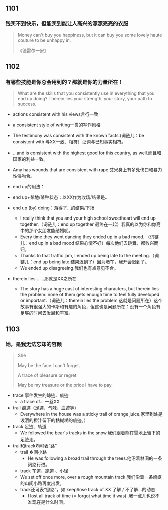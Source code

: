 ## 1101
### 钱买不到快乐，但能买到能让人高兴的漂漂亮亮的衣服
> Money can't buy you happiness, but it can buy you some lovely haute couture to be unhappy in.
> 
> 《德雷尔一家》


## 1102
### 有哪些技能是你总会用到的？那就是你的力量所在！
> What are the skills that you consistently use in everything that you end up doing? Therein lies your strength, your story, your path to success.

- actions consistent with his views言行一致
- a consistent style of writing一贯的写作风格
- The testimony was consistent with the known facts.(词链儿：be consistent with 与XX一致、相符）证词与已知事实相符。
- ...and is consistent with the highest good for this country, as well.而且和国家的利益一致。
- Amy has wounds that are consistent with rape.艾米身上有多处伤口和暴力性侵吻合。


- end up的用法：
-  end up+某地/某种状态：以XX作为收场/结果是..
-  end up (by) doing：落得了...的结果/下场
   - I really think that you and your high school sweetheart will end up together.（词链儿：end up together 最终在一起）我真的以为你和你高中的那个女朋友能结婚呢。
   - Every time they went dancing they ended up in a bad mood. （词链儿：end up in a bad mood 结果心情不好）每次他们去跳舞，都败兴而归。
   - Thanks to that traffic jam, I ended up being late to the meeting.（词链儿：end up being late 结果迟到了）因为堵车，我开会迟到了。
   - We ended up disagreeing.我们也有点意见不合。
- therein lies... ...那就是XX之所在
  - The story has a huge cast of interesting characters, but therein lies the problem: none of them gets enough time to feel fully developed or important.（词链儿：therein lies the problem 这就是问题所在）这个故事有很强大的卡斯和有趣的角色，但这也是问题所在：没有一个角色有足够的时间去发展和丰富。

## 1103
### 她，是我无法忘却的容颜
> She
> 
> May be the face I can't forget.
> 
> A trace of pleasure or regret
> 
> May be my treasure or the price I have to pay.

- trace 事件发生的踪迹、痕迹
  - a trace of... 一丝XX
- trail 痕迹（足迹、气味、血迹等）
  - Everywhere in the house was a sticky trail of orange juice.家里到处是泼洒的橙汁留下的黏糊糊的痕迹。）
-  track 足迹、轨道
   -  We followed the bear's tracks in the snow.我们跟着熊在雪地上留下的足迹走。
- trail和track均可表“路”
  - trail 乡间小路
    - He was following a broad trail through the trees.他沿着林间的一条阔路行进。
  - track 车道、跑道 、小径
  - We set off once more, over a rough mountain track.我们沿着一条崎岖的山间小路再度出发。
  - track还可表“思路”，如 keep/lose track of XX 了解 / 不了解…的动态 
    - I lost all track of time (= forgot what time it was) .我一点儿也说不准现在是什么时间。











